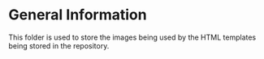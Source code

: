 # General Information

This folder is used to store the images being used by the HTML templates being stored in the repository. 
